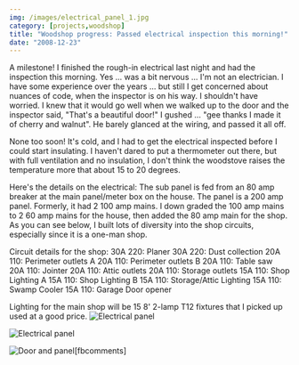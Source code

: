 ```yaml
---
img: /images/electrical_panel_1.jpg
category: [projects,woodshop]
title: "Woodshop progress: Passed electrical inspection this morning!"
date: "2008-12-23"
---
```


A milestone! I finished the rough-in electrical last night and had the inspection this morning. Yes ... was a bit nervous ... I'm not an electrician. I have some experience over the years ... but still I get concerned about nuances of code, when the inspector is on his way. I shouldn't have worried. I knew that it would go well when we walked up to the door and the inspector said, "That's a beautiful door!" I gushed ... "gee thanks I made it of cherry and walnut". He barely glanced at the wiring, and passed it all off.

None too soon! It's cold, and I had to get the electrical inspected before I could start insulating. I haven't dared to put a thermometer out there, but with full ventilation and no insulation, I don't think the woodstove raises the temperature more that about 15 to 20 degrees.

Here's the details on the electrical: The sub panel is fed from an 80 amp breaker at the main panel/meter box on the house. The panel is a 200 amp panel. Formerly, it had 2 100 amp mains. I down graded the 100 amp mains to 2 60 amp mains for the house, then added the 80 amp main for the shop. As you can see below, I built lots of diversity into the shop circuits, especially since it is a one-man shop.

Circuit details for the shop: 30A 220: Planer 30A 220: Dust collection 20A 110: Perimeter outlets A 20A 110: Perimeter outlets B 20A 110: Table saw 20A 110: Jointer 20A 110: Attic outlets 20A 110: Storage outlets 15A 110: Shop Lighting A 15A 110: Shop Lighting B 15A 110: Storage/Attic Lighting 15A 110: Swamp Cooler 15A 110: Garage Door opener

Lighting for the main shop will be 15 8' 2-lamp T12 fixtures that I picked up used at a good price. ![Electrical panel](/images/electrical_panel_1.jpg)  
  
![Electrical panel](/images/electrical_panel_2.jpg)  
  
![Door and panel](/images/door_and_panel.jpg)\[fbcomments\]
